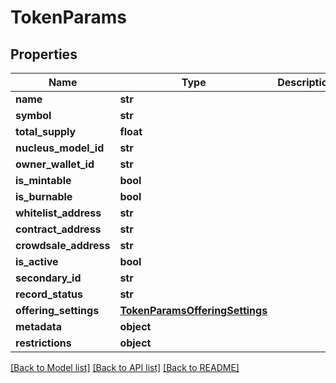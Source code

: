 # TokenParams

## Properties
Name | Type | Description | Notes
------------ | ------------- | ------------- | -------------
**name** | **str** |  | 
**symbol** | **str** |  | 
**total_supply** | **float** |  | 
**nucleus_model_id** | **str** |  | 
**owner_wallet_id** | **str** |  | 
**is_mintable** | **bool** |  | [optional] 
**is_burnable** | **bool** |  | [optional] 
**whitelist_address** | **str** |  | [optional] 
**contract_address** | **str** |  | [optional] 
**crowdsale_address** | **str** |  | [optional] 
**is_active** | **bool** |  | [optional] 
**secondary_id** | **str** |  | [optional] 
**record_status** | **str** |  | [optional] 
**offering_settings** | [**TokenParamsOfferingSettings**](TokenParamsOfferingSettings.md) |  | 
**metadata** | **object** |  | [optional] 
**restrictions** | **object** |  | [optional] 

[[Back to Model list]](../README.md#documentation-for-models) [[Back to API list]](../README.md#documentation-for-api-endpoints) [[Back to README]](../README.md)


